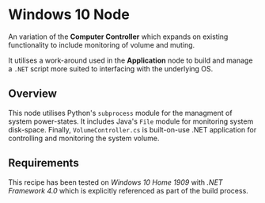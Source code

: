 # Windows 10 Node

An variation of the **Computer Controller** which expands on existing functionality to include monitoring of volume and muting.

It utilises a work-around used in the **Application** node to build and manage a `.NET` script more suited to interfacing with the underlying OS.

## Overview

This node utilises Python's `subprocess` module for the managment of system power-states. It includes Java's `File` module for monitoring system disk-space. Finally, `VolumeController.cs` is built-on-use .NET application for controlling and monitoring the system volume. 

## Requirements

This recipe has been tested on *Windows 10 Home 1909* with *.NET Framework 4.0* which is explicitly referenced as part of the build process.

